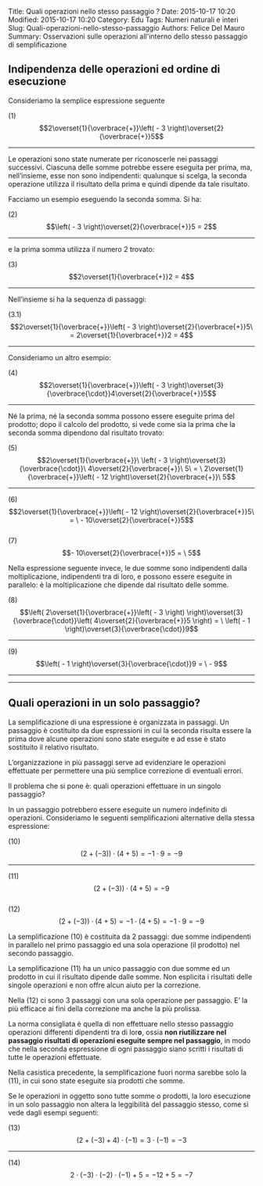 Title: Quali operazioni nello stesso passaggio ?
Date: 2015-10-17 10:20
Modified: 2015-10-17 10:20
Category: Edu
Tags: Numeri naturali e interi
Slug: Quali-operazioni-nello-stesso-passaggio
Authors: Felice Del Mauro
Summary: Osservazioni sulle operazioni all'interno dello stesso passaggio di semplificazione

Indipendenza delle operazioni ed ordine di esecuzione
-----------------------------------------------------

Consideriamo la semplice espressione seguente

  (1)   $$2\overset{1}{\overbrace{+}}\left( - 3 \right)\overset{2}{\overbrace{+}}5$$   
  ----- ------------------------------------------------------------------------------ --

Le operazioni sono state numerate per riconoscerle nei passaggi
successivi. Ciascuna delle somme potrebbe essere eseguita per prima, ma,
nell’insieme, esse non sono indipendenti: qualunque si scelga, la
seconda operazione utilizza il risultato della prima e quindi dipende da
tale risultato.

Facciamo un esempio eseguendo la seconda somma. Si ha:

  (2)   $$\left( - 3 \right)\overset{2}{\overbrace{+}}5 = 2$$   
  ----- ------------------------------------------------------- --

e la prima somma utilizza il numero 2 trovato:

  (3)   $$2\overset{1}{\overbrace{+}}2 = 4$$   
  ----- -------------------------------------- --

Nell’insieme si ha la sequenza di passaggi:

  (3.1) $$2\overset{1}{\overbrace{+}}\left( - 3 \right)\overset{2}{\overbrace{+}}5\  = 2\overset{1}{\overbrace{+}}2 = 4$$
  ----- ------------------------------------------------------------------------------------------------------------------- --

Consideriamo un altro esempio:

  (4)   $$2\overset{1}{\overbrace{+}}\left( - 3 \right)\overset{3}{\overbrace{\cdot}}4\overset{2}{\overbrace{+}}5$$   
  ----- ------------------------------------------------------------------------------------------------------------- --

Né la prima, né la seconda somma possono essere eseguite prima del
prodotto; dopo il calcolo del prodotto, si vede come sia la prima che la
seconda somma dipendono dal risultato trovato:

  (5)   $$2\overset{1}{\overbrace{+}}\ \left( - 3 \right)\overset{3}{\overbrace{\cdot}}\ 4\overset{2}{\overbrace{+}}\ 5\  = \ 2\overset{1}{\overbrace{+}}\left( - 12 \right)\overset{2}{\overbrace{+}}\ 5$$   
  ----- ----------------------------------------------------------------------------------------------------------------------------------------------------------------------------------------------------- --
  (6)   $$2\overset{1}{\overbrace{+}}\left( - 12 \right)\overset{2}{\overbrace{+}}5\  = \  - 10\overset{2}{\overbrace{+}}5$$                                                                                  
  (7)   $$- 10\overset{2}{\overbrace{+}}5 = \ 5$$                                                                                                                                                             

Nella espressione seguente invece, le due somme sono indipendenti dalla
moltiplicazione, indipendenti tra di loro, e possono essere eseguite in
parallelo: è la moltiplicazione che dipende dal risultato delle somme.

  (8)   $$\left( 2\overset{1}{\overbrace{+}}\left( - 3 \right) \right)\overset{3}{\overbrace{\cdot}}\left( 4\overset{2}{\overbrace{+}}5 \right) = \ \left( - 1 \right)\overset{3}{\overbrace{\cdot}}9$$   
  ----- ------------------------------------------------------------------------------------------------------------------------------------------------------------------------------------------------- --
  (9)   $$\left( - 1 \right)\overset{3}{\overbrace{\cdot}}9 = \  - 9$$                                                                                                                                    
  ----- ---------------------------------------------------------------- --
  ----- ---------------------------------------------------------------- --

Quali operazioni in un solo passaggio?
--------------------------------------

La semplificazione di una espressione è organizzata in passaggi. Un
passaggio è costituito da due espressioni in cui la seconda risulta
essere la prima dove alcune operazioni sono state eseguite e ad esse è
stato sostituito il relativo risultato.

L’organizzazione in più passaggi serve ad evidenziare le operazioni
effettuate per permettere una più semplice correzione di eventuali
errori.

Il problema che si pone è: quali operazioni effettuare in un singolo
passaggio?

In un passaggio potrebbero essere eseguite un numero indefinito di
operazioni. Consideriamo le seguenti semplificazioni alternative della
stessa espressione:

  (10)   $$\left( 2 + \left( - 3 \right) \right) \cdot \left( 4 + 5 \right) = - 1 \cdot 9 = - 9$$                                    
  ------ --------------------------------------------------------------------------------------------------------------------------- --
  (11)   $$\left( 2 + \left( - 3 \right) \right) \cdot \left( 4 + 5 \right) = - 9$$                                                  
  (12)   $$\left( 2 + \left( - 3 \right) \right) \cdot \left( 4 + 5 \right) = - 1 \cdot \left( 4 + 5 \right) = - 1 \cdot 9 = - 9$$   

La semplificazione (10) è costituita da 2 passaggi: due somme
indipendenti in parallelo nel primo passaggio ed una sola operazione (il
prodotto) nel secondo passaggio.

La semplificazione (11) ha un unico passaggio con due somme ed un
prodotto in cui il risultato dipende dalle somme. Non esplicita i
risultati delle singole operazioni e non offre alcun aiuto per la
correzione.

Nella (12) ci sono 3 passaggi con una sola operazione per passaggio. E’
la più efficace ai fini della correzione ma anche la più prolissa.

La norma consigliata è quella di non effettuare nello stesso passaggio
operazioni differenti dipendenti tra di lor**o**, ossia **non
riutilizzare nel passaggio risultati di operazioni eseguite sempre nel
passaggio**, in modo che nella seconda espressione di ogni passaggio
siano scritti i risultati di tutte le operazioni effettuate.

Nella casistica precedente, la semplificazione fuori norma sarebbe solo
la (11), in cui sono state eseguite sia prodotti che somme.

Se le operazioni in oggetto sono tutte somme o prodotti, la loro
esecuzione in un solo passaggio non altera la leggibilità del passaggio
stesso, come si vede dagli esempi seguenti:

  (13)   $$(2 + \left( - 3 \right) + 4) \cdot ( - 1) = 3 \cdot ( - 1) = - 3$$                                    
  ------ ------------------------------------------------------------------------------------------------------- --
  (14)   $$2 \cdot \left( - 3 \right) \cdot \left( - 2 \right) \cdot \left( - 1 \right) + 5 = - 12 + 5 = - 7$$   


